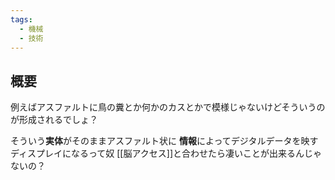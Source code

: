 ```yaml
---
tags:
  - 機械
  - 技術
---
```

## 概要
例えばアスファルトに鳥の糞とか何かのカスとかで模様じゃないけどそういうのが形成されるでしょ？

そういう**実体**がそのままアスファルト状に
**情報**によってデジタルデータを映すディスプレイになるって奴
[[脳アクセス]]と合わせたら凄いことが出来るんじゃないの？